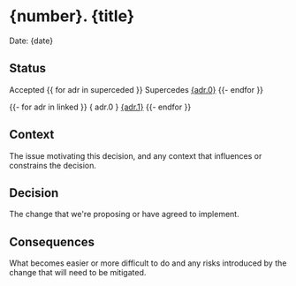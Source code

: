 # {number}. {title}

Date: {date}

## Status

Accepted
{{ for adr in superceded }}
Supercedes [{adr.0}]({adr.1})
{{- endfor }}

{{- for adr in linked }}
{ adr.0 } [{adr.1}]({adr.2})
{{- endfor }}

## Context

The issue motivating this decision, and any context that influences or constrains the decision.

## Decision

The change that we're proposing or have agreed to implement.

## Consequences

What becomes easier or more difficult to do and any risks introduced by the change that will need to be mitigated.
